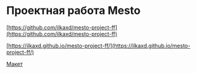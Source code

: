 # Проектная работа Mesto

[https://github.com/ilkaxd/mesto-project-ff](https://github.com/ilkaxd/mesto-project-ff)

[https://ilkaxd.github.io/mesto-project-ff/](https://ilkaxd.github.io/mesto-project-ff/)

[Макет](https://www.figma.com/file/bjyvbKKJN2naO0ucURl2Z0/JavaScript.-Sprint-5?type=design&mode=design)
